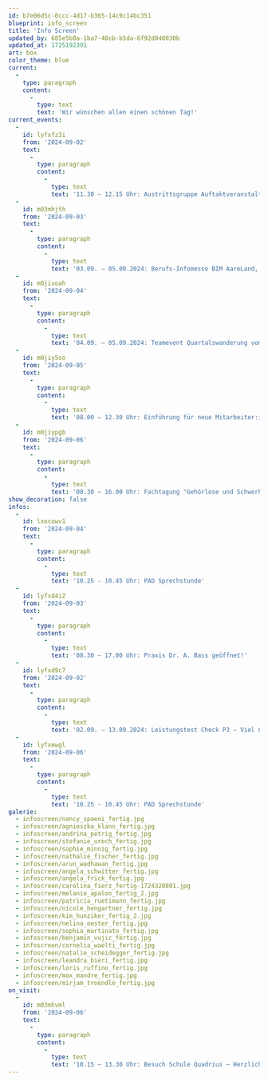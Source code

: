 ```yaml
---
id: b7e06d5c-0ccc-4d17-b365-14c9c14bc351
blueprint: info_screen
title: 'Info Screen'
updated_by: 685e5b8a-1ba7-40cb-b5da-6f92d040030b
updated_at: 1725192391
art: box
color_theme: blue
current:
  -
    type: paragraph
    content:
      -
        type: text
        text: 'Wir wünschen allen einen schönen Tag!'
current_events:
  -
    id: lyfxfz3i
    from: '2024-09-02'
    text:
      -
        type: paragraph
        content:
          -
            type: text
            text: '11.30 – 12.15 Uhr: Austrittsgruppe Auftaktveranstaltung, Aula – Viel Vergnügen!'
  -
    id: m03mhjth
    from: '2024-09-03'
    text:
      -
        type: paragraph
        content:
          -
            type: text
            text: '03.09. – 05.09.2024: Berufs-Infomesse BIM AareLand, Olten'
  -
    id: m0jixoah
    from: '2024-09-04'
    text:
      -
        type: paragraph
        content:
          -
            type: text
            text: '04.09. – 05.09.2024: Teamevent Quartalswanderung vom Brückenjahr – Viel Vergnügen!'
  -
    id: m0jiy5so
    from: '2024-09-05'
    text:
      -
        type: paragraph
        content:
          -
            type: text
            text: '08.00 – 12.30 Uhr: Einführung für neue Mitarbeiter:innen, Teil 2, Aula – Viel Vergnügen!'
  -
    id: m0jiypgb
    from: '2024-09-06'
    text:
      -
        type: paragraph
        content:
          -
            type: text
            text: '08.30 – 16.00 Uhr: Fachtagung "Gehörlose und Schwerhörige erfolgreich in den Arbeitsmarkt integrieren", Aula – Viel Vergnügen!'
show_decoration: false
infos:
  -
    id: lxocuwv1
    from: '2024-09-04'
    text:
      -
        type: paragraph
        content:
          -
            type: text
            text: '10.25 - 10.45 Uhr: PAD Sprechstunde'
  -
    id: lyfxd4i2
    from: '2024-09-03'
    text:
      -
        type: paragraph
        content:
          -
            type: text
            text: '08.30 – 17.00 Uhr: Praxis Dr. A. Bass geöffnet!'
  -
    id: lyfxd9c7
    from: '2024-09-02'
    text:
      -
        type: paragraph
        content:
          -
            type: text
            text: '02.09. – 13.09.2024: Leistungstest Check P3 – Viel Glück!'
  -
    id: lyfxewgl
    from: '2024-09-06'
    text:
      -
        type: paragraph
        content:
          -
            type: text
            text: '10.25 - 10.45 Uhr: PAD Sprechstunde'
galerie:
  - infoscreen/nancy_spaeni_fertig.jpg
  - infoscreen/agnieszka_klann_fertig.jpg
  - infoscreen/andrina_petrig_fertig.jpg
  - infoscreen/stefanie_urech_fertig.jpg
  - infoscreen/sophie_minnig_fertig.jpg
  - infoscreen/nathalie_fischer_fertig.jpg
  - infoscreen/arun_wadhawan_fertig.jpg
  - infoscreen/angela_schwitter_fertig.jpg
  - infoscreen/angela_frick_fertig.jpg
  - infoscreen/carolina_fierz_fertig-1724320801.jpg
  - infoscreen/melanie_apaloo_fertig_2.jpg
  - infoscreen/patricia_ruetimann_fertig.jpg
  - infoscreen/nicole_hengartner_fertig.jpg
  - infoscreen/kim_hunziker_fertig_2.jpg
  - infoscreen/nelina_oester_fertig.jpg
  - infoscreen/sophia_martinato_fertig.jpg
  - infoscreen/benjamin_vujic_fertig.jpg
  - infoscreen/cornelia_waelti_fertig.jpg
  - infoscreen/natalie_scheidegger_fertig.jpg
  - infoscreen/leandra_bieri_fertig.jpg
  - infoscreen/loris_ruffino_fertig.jpg
  - infoscreen/max_mandre_fertig.jpg
  - infoscreen/mirjam_troendle_fertig.jpg
on_visit:
  -
    id: m03mhvml
    from: '2024-09-06'
    text:
      -
        type: paragraph
        content:
          -
            type: text
            text: '10.15 – 13.30 Uhr: Besuch Schule Quadrius – Herzlich willkommen!'
---
```

